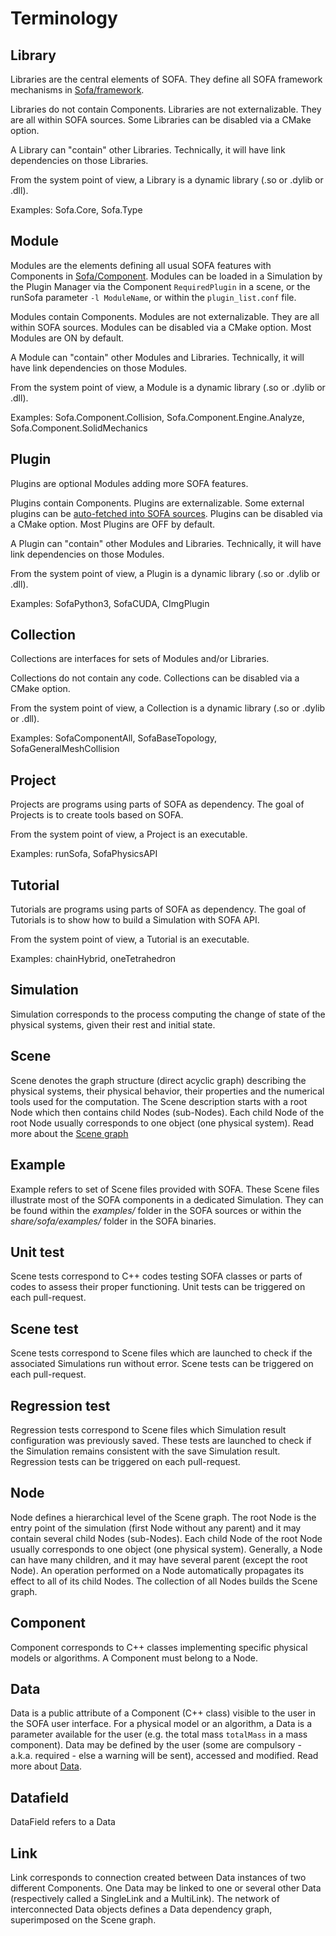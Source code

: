 # Terminology

## Library
Libraries are the central elements of SOFA. They define all SOFA framework mechanisms in [Sofa/framework](https://github.com/sofa-framework/sofa/tree/master/Sofa/framework).

Libraries do not contain Components.
Libraries are not externalizable. They are all within SOFA sources.
Some Libraries can be disabled via a CMake option.

A Library can "contain" other Libraries. Technically, it will have link dependencies on those Libraries.

From the system point of view, a Library is a dynamic library (.so or .dylib or .dll).

Examples: Sofa.Core, Sofa.Type

## Module
Modules are the elements defining all usual SOFA features with Components in [Sofa/Component](https://github.com/sofa-framework/sofa/tree/master/Sofa/Component).
Modules can be loaded in a Simulation by the Plugin Manager via the Component `RequiredPlugin` in a scene, or the runSofa parameter `-l ModuleName`, or within the `plugin_list.conf` file.

Modules contain Components.
Modules are not externalizable. They are all within SOFA sources.
Modules can be disabled via a CMake option. Most Modules are ON by default.

A Module can "contain" other Modules and Libraries. Technically, it will have link dependencies on those Modules.

From the system point of view, a Module is a dynamic library (.so or .dylib or .dll).

Examples: Sofa.Component.Collision, Sofa.Component.Engine.Analyze, Sofa.Component.SolidMechanics

## Plugin
Plugins are optional Modules adding more SOFA features.

Plugins contain Components.
Plugins are externalizable. Some external plugins can be [auto-fetched into SOFA sources](../../plugins/fetch-plugin-code-source/).
Plugins can be disabled via a CMake option. Most Plugins are OFF by default.

A Plugin can "contain" other Modules and Libraries. Technically, it will have link dependencies on those Modules.

From the system point of view, a Plugin is a dynamic library (.so or .dylib or .dll).

Examples: SofaPython3, SofaCUDA, CImgPlugin

## Collection
Collections are interfaces for sets of Modules and/or Libraries.

Collections do not contain any code.
Collections can be disabled via a CMake option.

From the system point of view, a Collection is a dynamic library (.so or .dylib or .dll).

Examples: SofaComponentAll, SofaBaseTopology, SofaGeneralMeshCollision

## Project
Projects are programs using parts of SOFA as dependency.
The goal of Projects is to create tools based on SOFA.

From the system point of view, a Project is an executable.

Examples: runSofa, SofaPhysicsAPI

## Tutorial
Tutorials are programs using parts of SOFA as dependency.
The goal of Tutorials is to show how to build a Simulation with SOFA API.

From the system point of view, a Tutorial is an executable.

Examples: chainHybrid, oneTetrahedron

## Simulation
Simulation corresponds to the process computing the change of state of the physical systems, given their rest and initial state.

## Scene
Scene denotes the graph structure (direct acyclic graph) describing the physical systems, their physical behavior, their properties and the numerical tools used for the computation. The Scene description starts with a root Node which then contains child Nodes (sub-Nodes). Each child Node of the root Node usually corresponds to one object (one physical system).
Read more about the [Scene graph](../../simulation-principles/scene-graph/) 

## Example
Example refers to set of Scene files provided with SOFA. These Scene files illustrate most of the SOFA components in a dedicated Simulation. They can be found within the _examples/_ folder in the SOFA sources or within the _share/sofa/examples/_ folder in the SOFA binaries.


## Unit test
Scene tests correspond to C++ codes testing SOFA classes or parts of codes to assess their proper functioning.
Unit tests can be triggered on each pull-request.

## Scene test
Scene tests correspond to Scene files which are launched to check if the associated Simulations run without error.
Scene tests can be triggered on each pull-request.

## Regression test
Regression tests correspond to Scene files which Simulation result configuration was previously saved. These tests are launched to check if the Simulation remains consistent with the save Simulation result.
Regression tests can be triggered on each pull-request.


## Node
Node defines a hierarchical level of the Scene graph. The root Node is the entry point of the simulation (first Node without any parent) and it may contain several child Nodes (sub-Nodes). Each child Node of the root Node usually corresponds to one object (one physical system). Generally, a Node can have many children, and it may have several parent (except the root Node). An operation performed on a Node automatically propagates its effect to all of its child Nodes. The collection of all Nodes builds the Scene graph.

## Component
Component corresponds to C++ classes implementing specific physical models or algorithms. A Component must belong to a Node.

## Data
Data is a public attribute of a Component (C++ class) visible to the user in the SOFA user interface. For a physical model or an algorithm, a Data is a parameter available for the user (e.g. the total mass `totalMass` in a mass component). Data may be defined by the user (some are compulsory - a.k.a. required - else a warning will be sent), accessed and modified.
Read more about [Data](../../simulation-principles/scene-graph/#data).

## Datafield
DataField refers to a Data

## Link
Link corresponds to connection created between Data instances of two different Components. One Data may be linked to one or several other Data (respectively called a SingleLink and a MultiLink). The network of interconnected Data objects defines a Data dependency graph, superimposed on the Scene graph.
